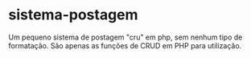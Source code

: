 sistema-postagem
================

Um pequeno sistema de postagem "cru" em php, sem nenhum tipo de formatação. São apenas as funções de CRUD em PHP para utilização.
